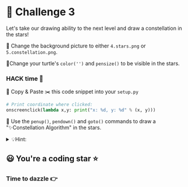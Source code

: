 # 🚩 Challenge 3

Let's take our drawing ability to the next level and draw a constellation in the stars!

🚩 Change the background picture to either `4.stars.png` or `5.constellation.png`. 

🚩Change your turtle's `color('')` and `pensize()` to be visible in the stars.

### HACK time 👾

🚩 Copy & Paste ✂️ this code snippet into your `setup.py`
```py
# Print coordinate where clicked:
onscreenclick(lambda x,y: print("x: %d, y: %d" % (x, y)))
```

🚩 Use the `penup()`, `pendown()` and `goto()` commands to draw a "✨Constellation Algorithm" in the stars. 

<details> <summary> 💡Hint: </summary>

  Use the commands you have learnt in this project to draw lines that connect the stars.
</details>

## 😃 You're a coding star ⭐️
### Time to dazzle 👉